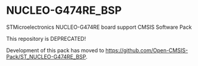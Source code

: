 # NUCLEO-G474RE_BSP
STMicroelectronics NUCLEO-G474RE board support CMSIS Software Pack

This repository is DEPRECATED!

Development of this pack has moved to https://github.com/Open-CMSIS-Pack/ST_NUCLEO-G474RE_BSP.
